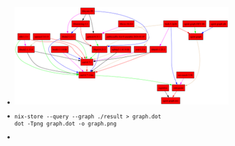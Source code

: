 - ![graph.png](../assets/graph_1729537135592_0.png)
- ```
  nix-store --query --graph ./result > graph.dot
  dot -Tpng graph.dot -o graph.png
  ```
-